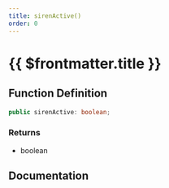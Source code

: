 ```yaml
---
title: sirenActive()
order: 0
---
```


# {{ $frontmatter.title }}

<!--@include: ./sirenActive_partial_header.md-->

## Function Definition

```ts
public sirenActive: boolean;
```

### Returns

* boolean

## Documentation

<!--@include: ./sirenActive_partial_footer.md-->
